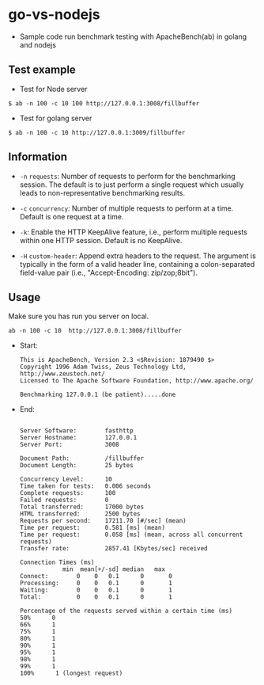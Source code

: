# go-vs-nodejs
- Sample code run benchmark testing with ApacheBench(ab) in golang and nodejs


## Test example
- Test for Node server
```
$ ab -n 100 -c 10 100 http://127.0.0.1:3008/fillbuffer
```
- Test for golang server
```
$ ab -n 100 -c 10 http://127.0.0.1:3009/fillbuffer

```

## Information 

- `-n` `requests`: Number of requests to perform for the benchmarking session. The default is to just perform a single request which usually leads to non-representative benchmarking results.

- `-c` `concurrency`: Number of multiple requests to perform at a time. Default is one request at a time.

- `-k`: Enable the HTTP KeepAlive feature, i.e., perform multiple requests within one HTTP session. Default is no KeepAlive.

- `-H` `custom-header`: Append extra headers to the request. The argument is typically in the form of a valid header line, containing a colon-separated field-value pair (i.e., "Accept-Encoding: zip/zop;8bit").

## Usage
Make sure you has run you server on local.
```
ab -n 100 -c 10  http://127.0.0.1:3008/fillbuffer
```
- Start:
    ```
    This is ApacheBench, Version 2.3 <$Revision: 1879490 $>
    Copyright 1996 Adam Twiss, Zeus Technology Ltd, http://www.zeustech.net/
    Licensed to The Apache Software Foundation, http://www.apache.org/

    Benchmarking 127.0.0.1 (be patient).....done
    ```
- End: 
    ```

    Server Software:        fasthttp
    Server Hostname:        127.0.0.1
    Server Port:            3008

    Document Path:          /fillbuffer
    Document Length:        25 bytes

    Concurrency Level:      10
    Time taken for tests:   0.006 seconds
    Complete requests:      100
    Failed requests:        0
    Total transferred:      17000 bytes
    HTML transferred:       2500 bytes
    Requests per second:    17211.70 [#/sec] (mean)
    Time per request:       0.581 [ms] (mean)
    Time per request:       0.058 [ms] (mean, across all concurrent requests)
    Transfer rate:          2857.41 [Kbytes/sec] received

    Connection Times (ms)
                min  mean[+/-sd] median   max
    Connect:        0    0   0.1      0       0
    Processing:     0    0   0.1      0       1
    Waiting:        0    0   0.1      0       1
    Total:          0    0   0.1      0       1

    Percentage of the requests served within a certain time (ms)
    50%      0
    66%      1
    75%      1
    80%      1
    90%      1
    95%      1
    98%      1
    99%      1
    100%      1 (longest request)
    ```